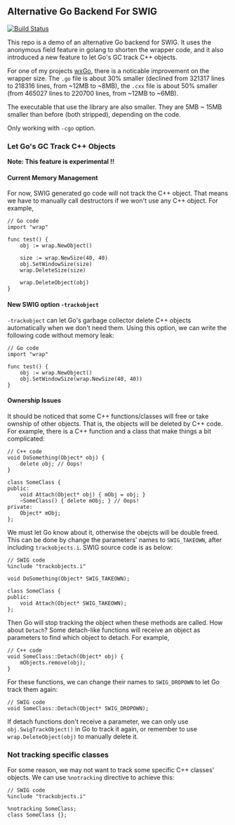 ## Alternative Go Backend For SWIG

[![Build Status](https://travis-ci.org/dontpanic92/swig.svg?branch=new-gobackend)](https://travis-ci.org/dontpanic92/swig)

This repo is a demo of an alternative Go backend for SWIG. It uses the anonymous field feature in golang to shorten the wrapper code, and it also introduced a new feature to let Go's GC track C++ objects.

For one of my projects [wxGo](https://github.com/dontpanic92/wxGo), there is a noticable improvement on the wrapper size. The `.go` file is about 30% smaller (declined from 321317 lines to 218316 lines, from ~12MB to ~8MB), the `.cxx` file is about 50% smaller (from 465027 lines to 220700 lines, from ~12MB to ~6MB). 

The executable that use the library are also smaller. They are 5MB ~ 15MB smaller than before (both stripped), depending on the code.

Only working with `-cgo` option.

### Let Go's GC Track C++ Objects

**Note: This feature is experimental !!**

#### Current Memory Management

For now, SWIG generated go code will not track the C++ object. That means we have to manually call destructors if we won't use any C++ object. For example,

```
// Go code
import "wrap"

func test() {
    obj := wrap.NewObject()

    size := wrap.NewSize(40, 40)
    obj.SetWindowSize(size)
    wrap.DeleteSize(size)

    wrap.DeleteObject(obj)
}
```  

#### New SWIG option `-trackobject`

`-trackobject` can let Go's garbage collector delete C++ objects automatically when we don't need them. Using this option, we can write the following code without memory leak:

```
// Go code
import "wrap"

func test() {
    obj := wrap.NewObject()
    obj.SetWindowSize(wrap.NewSize(40, 40))
}
```

#### Ownership Issues

It should be noticed that some C++ functions/classes will free or take ownship of other objects. That is, the objects will be deleted by C++ code. For example, there is a C++ function and a class that make things a bit complicated:

```
// C++ code
void DoSomething(Object* obj) {
    delete obj; // Oops!
}

class SomeClass {
public:
    void Attach(Object* obj) { mObj = obj; }
    ~SomeClass() { delete mObj; } // Oops!
private:
    Object* mObj;
};

```

We must let Go know about it, otherwise the obejcts will be double freed. This can be done by change the parameters' names to `SWIG_TAKEOWN`, after including `trackobjects.i`. SWIG source code is as below:

```
// SWIG code
%include "trackobjects.i"

void DoSomething(Object* SWIG_TAKEOWN);

class SomeClass {
public:
    void Attach(Object* SWIG_TAKEOWN);
};

```

Then Go will stop tracking the object when these methods are called. How about `Detach`? Some detach-like functions will receive an object as parameters to find which object to detach. For example,

```
// C++ code
void SomeClass::Detach(Object* obj) {
    mObjects.remove(obj);
}
```

For these functions, we can change their names to `SWIG_DROPOWN` to let Go track them again:

```
// SWIG code
void SomeClass::Detach(Object* SWIG_DROPOWN);
```

If detach functions don't receive a parameter, we can only use `obj.SwigTrackObject()` in Go to track it again, or remember to use `wrap.DeleteObject(obj)` to manually delete it.

### Not tracking specific classes

For some reason, we may not want to track some specific C++ classes' objects. We can use `%notracking` directive to achieve this:

```
// SWIG code
%include "trackobjects.i"

%notracking SomeClass;
class SomeClass {};
```
